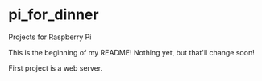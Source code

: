# pi_for_dinner
Projects for Raspberry Pi

This is the beginning of my README! Nothing yet, but that'll change soon!

First project is a web server.
